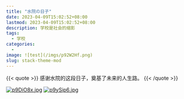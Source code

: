 ```yaml
---
title: "水院の日子"
date: 2023-04-09T15:02:52+08:00
lastmod: 2023-04-09T15:02:52+08:00
description: 学校是社会的缩影
tags:
  - 学校
categories:
  - 
image: ![test](/imgs/p92W2Hf.png)
slug: stack-theme-mod
---
```

{{< quote >}}
感谢水院的这段日子，奠基了未来的人生路。
{{< /quote >}}
<br>
<img scr= "1681020582676.jpg">
<br>

<a href="https://imgse.com/i/p9DiO8x"><img src="https://s1.ax1x.com/2023/05/10/p9DiO8x.jpg" alt="p9DiO8x.jpg" border="0" /></a>
<a href="https://imgse.com/i/p9ySip6"><img src="https://s1.ax1x.com/2023/05/12/p9ySip6.jpg" alt="p9ySip6.jpg" border="0" /></a>